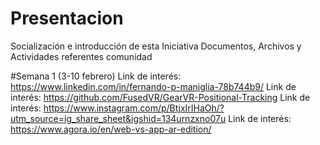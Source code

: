 # Presentacion
Socialización e introducción de esta Iniciativa Documentos, Archivos y Actividades referentes comunidad

#Semana 1 (3-10 febrero)
Link de interés: https://www.linkedin.com/in/fernando-p-maniglia-78b744b9/
Link de interés: https://github.com/FusedVR/GearVR-Positional-Tracking
Link de interés: https://www.instagram.com/p/BtjxIrIHaOh/?utm_source=ig_share_sheet&igshid=134urnzxno07u
Link de interés: https://www.agora.io/en/web-vs-app-ar-edition/
